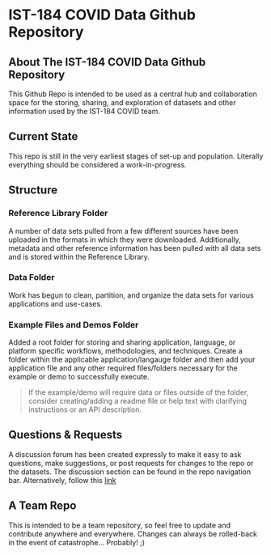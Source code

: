 # IST-184 COVID Data Github Repository
## About The IST-184 COVID Data Github Repository
This Github Repo is intended to be used as a central hub and collaboration space for the storing, sharing, and exploration of datasets and other information used by the IST-184 COVID team.
## Current State
This repo is still in the very earliest stages of set-up and population. Literally everything should be considered a work-in-progress.
## Structure
### Reference Library Folder
A number of data sets pulled from a few different sources have been uploaded in the formats in which they were downloaded. Additionally, metadata and other reference information has been pulled with all data sets and is stored within the Reference Library.
### Data Folder
Work has begun to clean, partition, and organize the data sets for various applications and use-cases.
### Example Files and Demos Folder
Added a root folder for storing and sharing application, language, or platform specific workflows, methodologies, and techniques. Create a folder within the applicable application/langauge folder and then add your application file and any other required files/folders necessary for the example or demo to successfully execute. 
> If the example/demo will require data or files outside of the folder, consider creating/adding a readme file or help text with clarifying instructions or an API description.
## Questions & Requests
A discussion forum has been created expressly to make it easy to ask questions, make suggestions, or post requests for changes to the repo or the datasets. The discussion section can be found in the repo navigation bar. Alternatively, follow this [link](https://github.com/mwmckenzie/ISTCovidTeam/discussions/1)
## A Team Repo
This is intended to be a team repository, so feel free to update and contribute anywhere and everywhere. Changes can always be rolled-back in the event of catastrophe... Probably! ;)
